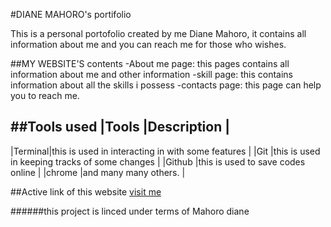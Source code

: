 #DIANE MAHORO's portifolio

This is a personal portofolio created by me Diane Mahoro, it contains all information about me and you can reach me for those who wishes.

##MY WEBSITE'S contents
-About me page: this pages contains all information about me and other information
-skill page: this contains information about all the skills i possess
-contacts page: this page can help you to reach me.

##Tools used
|Tools   |Description                                        |
-----------------------------------------------------------
|Terminal|this is used in interacting in with some features  |
|Git     |this is used in keeping tracks of some changes     |
|Github  |this is used to save codes online                  |
|chrome  |and many many others.                              |

##Active link of this website
[visit me]( https://diane-mahoro.github.io/mahoro/)

######this project is linced under terms of Mahoro diane
